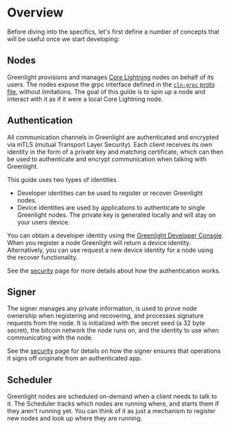 # Overview
<!-- Overview: What you'll get -->
<!-- Quick GL system intro -->

Before diving into the specifics, let's first define a number of
concepts that will be useful once we start developing:

## Nodes

Greenlight provisions and manages [Core Lightning][cln-github] nodes
on behalf of its users. The nodes expose the grpc interface defined in
the [`cln-grpc` proto file][cln-grpc-proto], without limitations. The
goal of this guide is to spin up a node and interact with it as if it
were a local Core Lightning node.

[cln-grpc-proto]: https://github.com/ElementsProject/lightning/blob/master/cln-grpc/proto/node.proto

## Authentication

All communication channels in Greenlight are authenticated and
encrypted via mTLS (mutual Transport Layer Security). Each client
receives its own identity in the form of a private key and matching
certificate, which can then be used to authenticate and encrypt
communication when talking with Greenlight.

This guide uses two types of identities

 - Developer identities can be used to register or recover Greenlight nodes.
 - Device identities are used by applications to authenticate to single Greenlight
   nodes. The private key is generated locally and will stay on your users
   device.

You can obtain a developer identity using the [Greenlight Developer
Console][gdc]. When you register a node Greenlight will return
a device identity. Alternatively, you can use request a new
device identity for a node using the recover functionality.

See the [security][sec] page for more details about how the
authentication works.

## Signer

The signer manages any private information, is used to prove node
ownership when registering and recovering, and processes signature
requests from the node. It is initialized with the secret seed (a 32
byte secret), the bitcoin network the node runs on, and the identity
to use when communicating with the node.

See the [security][sec] page for details on how the signer ensures
that operations it signs off originate from an authenticated app.

## Scheduler

Greenlight nodes are scheduled on-demand when a client needs to talk
to it. The Scheduler tracks which nodes are running where, and starts
them if they aren't running yet. You can think of it as just a
mechanism to register new nodes and look up where they are running.

<!-- Chose a language -->

[cln-github]: https://github.com/ElementsProject/lightning
[sec]: ../reference/security.md
[cert]: ./certs.md
[gdc]: https://greenlight.blockstream.com
